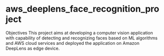 # aws_deeplens_face_recognition_project

Objectives
This project aims at developing a computer vision application with capability of detecting and recognizing faces based on ML algorithms and AWS cloud services and deployed the application on Amazon DeepLens as edge device.

